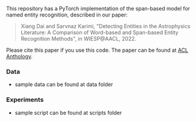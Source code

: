 This repository has a PyTorch implementation of the span-based model for named entity recognition, described in our paper:

> Xiang Dai and Sarvnaz Karimi, "Detecting Entities in the Astrophysics Literature: A Comparison of Word-based and Span-based Entity Recognition Methods", in WIESP@AACL, 2022.

Please cite this paper if you use this code. The paper can be found at <a href="https://aclanthology.org/2022.wiesp-1.9/">ACL Anthology</a>.

### Data
* sample data can be found at data folder

### Experiments
* sample script can be found at scripts folder
